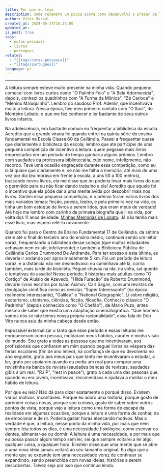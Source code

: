 ```yaml
---
title: Por que eu leio
description: Onde relembro um pouco sobre como desenvolvi o prazer da leitura
author: Vítor Marçal
created_at: 2024-05-24T16:27:00
updated_at: 
is_post: true
tags:
  - notas-pessoais
  - livros
  - portugues
related:
  - "[[tags/notas-pessoais]]"
  - "[[tags/portugues]]"
language: pt
---
```

----


A leitura sempre esteve muito presente na minha vida. Quando pequeno, comecei com livros curtos como "O Patinho Feio" e "A Bela Adormecida"; depois, conheci os quadrinhos com "A Turma da Mônica", "Zé Carioca" e "Menino Maluquinho". Lembro do saudoso Prof. Ademir, que incentivava muito a leitura. Nessa época, tive meu primeiro contato com "O Saci", de Monteiro Lobato, o que me fez conhecer e ler bastante de seus outros livros infantis.

Na adolescência, era bastante comum eu frequentar a biblioteca da escola. Acredito que a grande virada foi quando entrei na quinta série do ensino fundamental na Escola Classe 60 da Ceilândia. Passei a frequentar quase que diariamente a biblioteca da escola; lembro que até participei de uma pequena competição de incentivo à leitura: quem pegasse mais livros emprestados em um período de tempo ganharia alguns prêmios. Lembro com saudades da professora bibliotecária, cujo nome, infelizmente, não recordo. Teve uma ocasião engraçada durante essa competição; como eu ia lá quase que diariamente e, se não me falha a memória, até mais de uma vez por dia (eu morava em frente à escola, a uns 50 a 100 metros), buscando novos livros, ela me disse que eu poderia levar mais livros do que o permitido para eu não ficar dando trabalho a ela! Acredito que aquele foi o incentivo que ela pôde dar a uma mente ávida por descobrir mais nos livros. Ganhei essa pequena competição, e o prêmio foram vários livros dos mais variados temas: ficção, poesia, teatro, e pela primeira vez na vida, eu tinha um bom estoque de livros a serem lidos, que eram meus de verdade! Até hoje me lembro com carinho da primeira biografia que li na vida, por volta dos 11 anos de idade: [Minhas Memórias de Lobato](https://www.amazon.com.br/Minhas-mem%C3%B3rias-Lobato-Luciana-Sandroni/dp/8585466812). Já não tenho mais esse livro, mas espero relê-lo novamente.

Quando fui para o Centro de Ensino Fundamental 17 de Ceilândia, da sétima série até o final do terceiro ano do ensino médio, continuei sendo um leitor voraz, frequentando a biblioteca desse colégio (que muitos estudantes achavam nem existir, infelizmente) e também a Biblioteca Pública de Ceilândia Carlos Drummond De Andrande. Para ter acesso a esta última, eu deveria ir andando por aproximadamente 5 km. Foi um período de leitura voraz, e a distância não me desmotivava: eu caminhava até lá, corria também, mais tarde de bicicleta. Peguei chuvas na ida, na volta, sol quente e tentativas de assalto! Nesse período, li histórias mais adultas como "O Cortiço" de Aluísio de Azevedo, "Hilda Furacão" de Roberto Drummond, devorei livros escritos por Isaac Asimov, Carl Sagan, consumi revistas de divulgação científica como as revistas "Super Interessante" (na época realmente interessante), "Galileu" e "National Geographic". Li sobre religião, esoterismo, ufanismo, ciências, ficção, filosofia. Conheci o clássico "O Padrinho" (depois conhecido como "O Chefão"), de Mario Puzo, antes mesmo de saber que existia uma adaptação cinematográfica. "Que homens somos nós se não temos nossa própria racionalidade", essa fala de Don Vito nunca saiu da minha cabeça desde então.

Impossível externalizar o tanto que esse período e essas leituras me enriqueceram como pessoa, moldaram meus hábitos, caráter e minha visão de mundo. Sou grato a todas as pessoas que me incentivaram, aos profissionais que confiaram em mim quando peguei livros na véspera das férias escolares (fim de ano letivo), na confiança de que eu devolveria no ano seguinte, grato aos meus pais que tanto me incentivaram a estudar, a ler, grato por apoiarem quando eu pedia um real para comprar uma revistinha na banca de revista (saudades bancas de revistas, saudades gibis a um real, "R.I.P", "rest in peace"), grato a cada uma das pessoas que, quando eu era jovem, incentivava, recomendava e ajudava a moldar o meu hábito de leitura.

Por que eu leio? Não dá para dizer exatamente o porquê disso. Existem vários motivos, incontáveis. Porque eu adoro uma história, porque gosto de aprender coisas novas, porque sou curioso, gosto de saber sobre outros pontos de vista, porque vejo a leitura como uma forma de escape da realidade em algumas ocasiões, porque a leitura é uma forma de sonhar, de se emocionar e de rir. Poderia gastar horas elencando motivos. Mas a verdade é que, a leitura, nesse ponto da minha vida, por mais que nem sempre leia todos os dias, é uma necessidade fisiológica, como escovar os dentes, alimentar-se ou dormir. A leitura é uma necessidade, e por mais que eu possa passar algum tempo sem ler, sei que sempre voltarei a ler algo, qualquer coisa, a qualquer hora. Einstein disse que uma mente que se abre a uma nova ideia jamais voltará ao seu tamanho original. Eu digo que a mente que se expande tem uma necessidade voraz de continuar se expandindo, sendo preenchida com novas ideias, histórias a serem descobertas. Talvez seja por isso que continuo lendo.